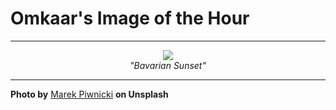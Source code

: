 # Omkaar's Image of the Hour

---

<div align="center">

<a href="https://unsplash.com/photos/mountains-stand-below-a-colorful-sunset-_69BIgeZfkE">
  <img src="https://images.unsplash.com/photo-1744649781353-8a1b70c37a77?crop=entropy&cs=tinysrgb&fit=max&fm=jpg&ixid=M3w3NjA2Nzh8MHwxfHJhbmRvbXx8fHx8fHx8fDE3NTIzMjg4MDB8&ixlib=rb-4.1.0&q=80&w=1080" style="max-width:100%; height:auto;">
</a>

<br>
<i>"Bavarian Sunset"</i>

</div>

---

**Photo by** [Marek Piwnicki](https://unsplash.com/@marekpiwnicki) **on Unsplash**
